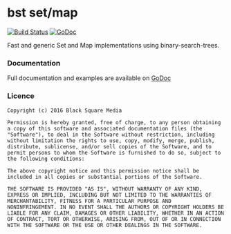 # bst set/map

[![Build Status](https://travis-ci.org/bsm/bst.png?branch=master)](https://travis-ci.org/bsm/bst)
[![GoDoc](https://godoc.org/github.com/bsm/bst?status.png)](http://godoc.org/github.com/bsm/bst)

Fast and generic Set and Map implementations using binary-search-trees.

### Documentation

Full documentation and examples are available on [GoDoc](http://godoc.org/github.com/bsm/bst)

### Licence

```
Copyright (c) 2016 Black Square Media

Permission is hereby granted, free of charge, to any person obtaining
a copy of this software and associated documentation files (the
"Software"), to deal in the Software without restriction, including
without limitation the rights to use, copy, modify, merge, publish,
distribute, sublicense, and/or sell copies of the Software, and to
permit persons to whom the Software is furnished to do so, subject to
the following conditions:

The above copyright notice and this permission notice shall be
included in all copies or substantial portions of the Software.

THE SOFTWARE IS PROVIDED "AS IS", WITHOUT WARRANTY OF ANY KIND,
EXPRESS OR IMPLIED, INCLUDING BUT NOT LIMITED TO THE WARRANTIES OF
MERCHANTABILITY, FITNESS FOR A PARTICULAR PURPOSE AND
NONINFRINGEMENT. IN NO EVENT SHALL THE AUTHORS OR COPYRIGHT HOLDERS BE
LIABLE FOR ANY CLAIM, DAMAGES OR OTHER LIABILITY, WHETHER IN AN ACTION
OF CONTRACT, TORT OR OTHERWISE, ARISING FROM, OUT OF OR IN CONNECTION
WITH THE SOFTWARE OR THE USE OR OTHER DEALINGS IN THE SOFTWARE.
```
